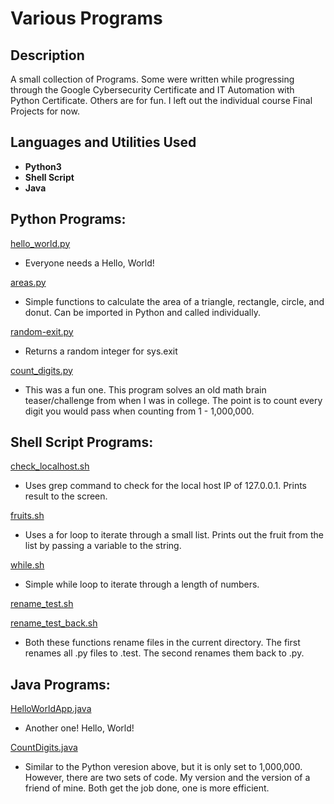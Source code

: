 <h1>Various Programs</h1>

<h2>Description</h2>
A small collection of Programs.  Some were written while progressing through the Google Cybersecurity Certificate and IT Automation with Python Certificate.  Others are for fun.  I left out the individual course Final Projects for now.
<br />


<h2>Languages and Utilities Used</h2>

- <b>Python3</b>
- <b>Shell Script</b>
- <b>Java</b>

<h2>Python Programs:</h2>

[hello_world.py](https://github.com/mattycjr/programs/blob/main/hello_world.py)
- Everyone needs a Hello, World!

[areas.py](https://github.com/mattycjr/programs/blob/main/areas.py)
- Simple functions to calculate the area of a triangle, rectangle, circle, and donut.  Can be imported in Python and called individually.

[random-exit.py](https://github.com/mattycjr/programs/blob/main/random-exit.py)
- Returns a random integer for sys.exit

[count_digits.py](https://github.com/mattycjr/programs/blob/main/count_digits.py)
- This was a fun one.  This program solves an old math brain teaser/challenge from when I was in college.  The point is to count every digit you would pass when counting from 1 - 1,000,000.

<h2>Shell Script Programs:</h2>

[check_localhost.sh](https://github.com/mattycjr/programs/blob/main/check_localhost.sh)
- Uses grep command to check for the local host IP of 127.0.0.1.  Prints result to the screen.

[fruits.sh](https://github.com/mattycjr/programs/blob/main/fruits.sh)
- Uses a for loop to iterate through a small list.  Prints out the fruit from the list by passing a variable to the string.

[while.sh](https://github.com/mattycjr/programs/blob/main/while.sh)
- Simple while loop to iterate through a length of numbers.


[rename_test.sh](https://github.com/mattycjr/programs/blob/main/rename_test.sh)

[rename_test_back.sh](https://github.com/mattycjr/programs/blob/main/rename_test_back.sh)
- Both these functions rename files in the current directory.  The first renames all .py files to .test.  The second renames them back to .py.


<h2>Java Programs:</h2>

[HelloWorldApp.java](https://github.com/mattycjr/programs/blob/main/HelloWorldApp.java)
- Another one! Hello, World!

[CountDigits.java](https://github.com/mattycjr/programs/blob/main/CountDigits.java)
- Similar to the Python veresion above, but it is only set to 1,000,000.  However, there are two sets of code.  My version and the version of a friend of mine. Both get the job done, one is more efficient.

